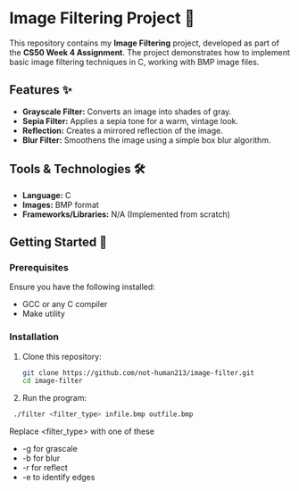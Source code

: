 # Image Filtering Project 🎨  

This repository contains my **Image Filtering** project, developed as part of the **CS50 Week 4 Assignment**. The project demonstrates how to implement basic image filtering techniques in C, working with BMP image files.  

## Features ✨  

- **Grayscale Filter:** Converts an image into shades of gray.  
- **Sepia Filter:** Applies a sepia tone for a warm, vintage look.  
- **Reflection:** Creates a mirrored reflection of the image.  
- **Blur Filter:** Smoothens the image using a simple box blur algorithm.  

## Tools & Technologies 🛠  

- **Language:** C  
- **Images:** BMP format  
- **Frameworks/Libraries:** N/A (Implemented from scratch)  

## Getting Started 🚀  

### Prerequisites  

Ensure you have the following installed:  

- GCC or any C compiler  
- Make utility  

### Installation  

1. Clone this repository:  
   ```bash  
   git clone https://github.com/not-human213/image-filter.git
   cd image-filter  
2. Run the program:
  ```bash
   ./filter <filter_type> infile.bmp outfile.bmp
```
Replace <filter_type> with one of these
<ul>
   <li>-g   for grascale</li>
   <li>-b   for blur</li>
   <li>-r   for reflect</li>
   <li>-e   to identify edges</li>
</ul>
